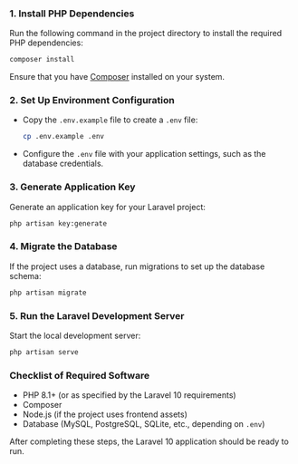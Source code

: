 ### 1. **Install PHP Dependencies**

Run the following command in the project directory to install the required PHP dependencies:

```bash
composer install
```

Ensure that you have [Composer](https://getcomposer.org/) installed on your system.

### 2. **Set Up Environment Configuration**

-   Copy the `.env.example` file to create a `.env` file:
    ```bash
    cp .env.example .env
    ```
-   Configure the `.env` file with your application settings, such as the database credentials.

### 3. **Generate Application Key**

Generate an application key for your Laravel project:

```bash
php artisan key:generate
```

### 4. **Migrate the Database**

If the project uses a database, run migrations to set up the database schema:

```bash
php artisan migrate
```

### 5. **Run the Laravel Development Server**

Start the local development server:

```bash
php artisan serve
```

### Checklist of Required Software

-   PHP 8.1+ (or as specified by the Laravel 10 requirements)
-   Composer
-   Node.js (if the project uses frontend assets)
-   Database (MySQL, PostgreSQL, SQLite, etc., depending on `.env`)

After completing these steps, the Laravel 10 application should be ready to run.
